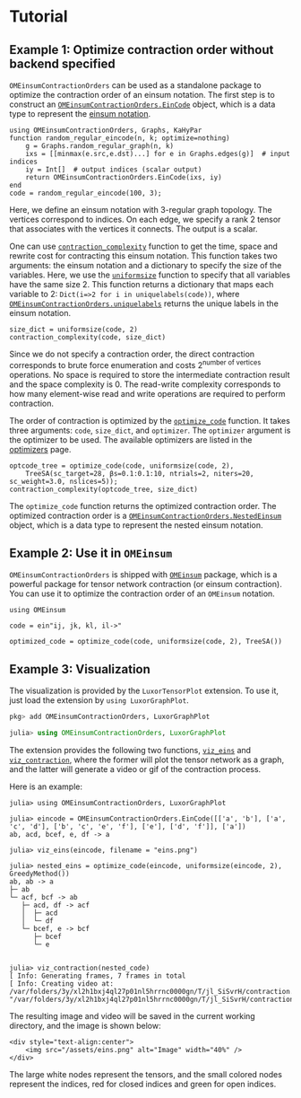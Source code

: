 # Tutorial

## Example 1: Optimize contraction order without backend specified
`OMEinsumContractionOrders` can be used as a standalone package to optimize the contraction order of an einsum notation.
The first step is to construct an [`OMEinsumContractionOrders.EinCode`](@ref) object, which is a data type to represent the [einsum notation](https://numpy.org/doc/stable/reference/generated/numpy.einsum.html).
```@repl tutorial
using OMEinsumContractionOrders, Graphs, KaHyPar
function random_regular_eincode(n, k; optimize=nothing)
    g = Graphs.random_regular_graph(n, k)
    ixs = [[minmax(e.src,e.dst)...] for e in Graphs.edges(g)]  # input indices
    iy = Int[]  # output indices (scalar output)
    return OMEinsumContractionOrders.EinCode(ixs, iy)
end
code = random_regular_eincode(100, 3);
```

Here, we define an einsum notation with 3-regular graph topology. The vertices correspond to indices. On each edge, we specify a rank 2 tensor that associates with the vertices it connects. The output is a scalar.

One can use [`contraction_complexity`](@ref) function to get the time, space and rewrite cost for contracting this einsum notation. This function takes two arguments: the einsum notation and a dictionary to specify the size of the variables. Here, we use the [`uniformsize`](@ref) function to specify that all variables have the same size $2$. This function returns a dictionary that maps each variable to $2$: `Dict(i=>2 for i in uniquelabels(code))`, where [`OMEinsumContractionOrders.uniquelabels`](@ref) returns the unique labels in the einsum notation.

```@repl tutorial
size_dict = uniformsize(code, 2)
contraction_complexity(code, size_dict)
```

Since we do not specify a contraction order, the direct contraction corresponds to brute force enumeration and costs $2^{\text{number of vertices}}$ operations. No space is required to store the intermediate contraction result and the space complexity is $0$. The read-write complexity corresponds to how many element-wise read and write operations are required to perform contraction.

The order of contraction is optimized by the [`optimize_code`](@ref) function. It takes three arguments: `code`, `size_dict`, and `optimizer`. The `optimizer` argument is the optimizer to be used. The available optimizers are listed in the [optimizers](optimizers.md) page.

```@repl tutorial
optcode_tree = optimize_code(code, uniformsize(code, 2),
	TreeSA(sc_target=28, βs=0.1:0.1:10, ntrials=2, niters=20, sc_weight=3.0, nslices=5));
contraction_complexity(optcode_tree, size_dict)
```

The `optimize_code` function returns the optimized contraction order. The optimized contraction order is a [`OMEinsumContractionOrders.NestedEinsum`](@ref) object, which is a data type to represent the nested einsum notation.

## Example 2: Use it in `OMEinsum`

`OMEinsumContractionOrders` is shipped with [`OMEinsum`](https://github.com/under-Peter/OMEinsum.jl) package, which is a powerful package for tensor network contraction (or einsum contraction). You can use it to optimize the contraction order of an `OMEinsum` notation.

```@repl tutorial
using OMEinsum

code = ein"ij, jk, kl, il->"

optimized_code = optimize_code(code, uniformsize(code, 2), TreeSA())
```

## Example 3: Visualization

The visualization is provided by the `LuxorTensorPlot` extension. To use it, just load the extension by `using LuxorGraphPlot`.
```julia
pkg> add OMEinsumContractionOrders, LuxorGraphPlot

julia> using OMEinsumContractionOrders, LuxorGraphPlot
```

The extension provides the following two functions, [`viz_eins`](@ref) and [`viz_contraction`](@ref), where the former will plot the tensor network as a graph, and the latter will generate a video or gif of the contraction process.

Here is an example:
```julia-repl tutorial
julia> using OMEinsumContractionOrders, LuxorGraphPlot

julia> eincode = OMEinsumContractionOrders.EinCode([['a', 'b'], ['a', 'c', 'd'], ['b', 'c', 'e', 'f'], ['e'], ['d', 'f']], ['a'])
ab, acd, bcef, e, df -> a

julia> viz_eins(eincode, filename = "eins.png")

julia> nested_eins = optimize_code(eincode, uniformsize(eincode, 2), GreedyMethod())
ab, ab -> a
├─ ab
└─ acf, bcf -> ab
   ├─ acd, df -> acf
   │  ├─ acd
   │  └─ df
   └─ bcef, e -> bcf
      ├─ bcef
      └─ e


julia> viz_contraction(nested_code)
[ Info: Generating frames, 7 frames in total
[ Info: Creating video at: /var/folders/3y/xl2h1bxj4ql27p01nl5hrrnc0000gn/T/jl_SiSvrH/contraction.mp4
"/var/folders/3y/xl2h1bxj4ql27p01nl5hrrnc0000gn/T/jl_SiSvrH/contraction.mp4"
```

The resulting image and video will be saved in the current working directory, and the image is shown below:
```@raw html
<div style="text-align:center">
	<img src="/assets/eins.png" alt="Image" width="40%" />
</div>
```
The large white nodes represent the tensors, and the small colored nodes represent the indices, red for closed indices and green for open indices.